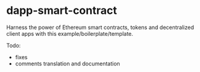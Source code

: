 # dapp-smart-contract
Harness the power of Ethereum smart contracts, tokens and decentralized client apps with this example/boilerplate/template.

Todo:
- fixes
- comments translation and documentation
